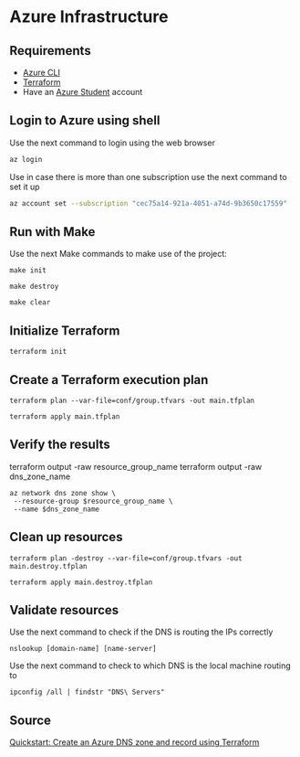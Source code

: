 # Azure Infrastructure

## Requirements

- [Azure CLI](https://learn.microsoft.com/en-us/cli/azure/install-azure-cli-windows?tabs=azure-cli)
- [Terraform](https://developer.hashicorp.com/terraform/downloads)
- Have an [Azure Student](https://azure.microsoft.com/en-us/free/students/) account

## Login to Azure using shell

Use the next command to login using the web browser

```bash
az login
```

Use in case there is more than one subscription use the next command to set it up

```bash
az account set --subscription "cec75a14-921a-4051-a74d-9b3650c17559"
```

## Run with Make

Use the next Make commands to make use of the project:

```
make init
```

```
make destroy
```

```
make clear
```

## Initialize Terraform

```
terraform init
```

## Create a Terraform execution plan

```
terraform plan --var-file=conf/group.tfvars -out main.tfplan
```

```
terraform apply main.tfplan
```

## Verify the results

terraform output -raw resource_group_name
terraform output -raw dns_zone_name

```
az network dns zone show \
 --resource-group $resource_group_name \
 --name $dns_zone_name
```

## Clean up resources

```
terraform plan -destroy --var-file=conf/group.tfvars -out main.destroy.tfplan
```

```
terraform apply main.destroy.tfplan
```

## Validate resources

Use the next command to check if the DNS is routing the IPs correctly

```
nslookup [domain-name] [name-server]
```

Use the next command to check to which DNS is the local machine routing to

```
ipconfig /all | findstr "DNS\ Servers"
```

## Source

[Quickstart: Create an Azure DNS zone and record using Terraform](https://learn.microsoft.com/en-us/azure/dns/dns-get-started-terraform?tabs=azure-cli)
